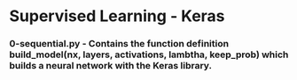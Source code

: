 # Supervised Learning - Keras

### 0-sequential.py - Contains the function definition build_model(nx, layers, activations, lambtha, keep_prob) which builds a neural network with the Keras library.

